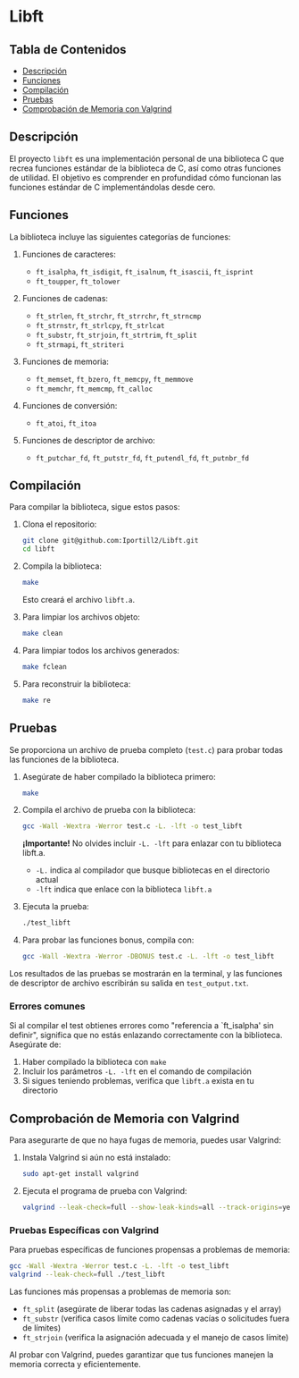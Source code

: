 # Libft

## Tabla de Contenidos
- [Descripción](#descripción)
- [Funciones](#funciones)
- [Compilación](#compilación)
- [Pruebas](#pruebas)
- [Comprobación de Memoria con Valgrind](#comprobación-de-memoria-con-valgrind)

## Descripción

El proyecto `libft` es una implementación personal de una biblioteca C que recrea funciones estándar de la biblioteca de C, así como otras funciones de utilidad. El objetivo es comprender en profundidad cómo funcionan las funciones estándar de C implementándolas desde cero.

## Funciones

La biblioteca incluye las siguientes categorías de funciones:

1. Funciones de caracteres:
   - `ft_isalpha`, `ft_isdigit`, `ft_isalnum`, `ft_isascii`, `ft_isprint`
   - `ft_toupper`, `ft_tolower`

2. Funciones de cadenas:
   - `ft_strlen`, `ft_strchr`, `ft_strrchr`, `ft_strncmp`
   - `ft_strnstr`, `ft_strlcpy`, `ft_strlcat`
   - `ft_substr`, `ft_strjoin`, `ft_strtrim`, `ft_split`
   - `ft_strmapi`, `ft_striteri`

3. Funciones de memoria:
   - `ft_memset`, `ft_bzero`, `ft_memcpy`, `ft_memmove`
   - `ft_memchr`, `ft_memcmp`, `ft_calloc`

4. Funciones de conversión:
   - `ft_atoi`, `ft_itoa`

5. Funciones de descriptor de archivo:
   - `ft_putchar_fd`, `ft_putstr_fd`, `ft_putendl_fd`, `ft_putnbr_fd`



## Compilación

Para compilar la biblioteca, sigue estos pasos:

1. Clona el repositorio:
   ```bash
   git clone git@github.com:Iportill2/Libft.git
   cd libft
   ```

2. Compila la biblioteca:
   ```bash
   make
   ```
   Esto creará el archivo `libft.a`.



3. Para limpiar los archivos objeto:
   ```bash
   make clean
   ```

4. Para limpiar todos los archivos generados:
   ```bash
   make fclean
   ```

5. Para reconstruir la biblioteca:
   ```bash
   make re
   ```

## Pruebas

Se proporciona un archivo de prueba completo (`test.c`) para probar todas las funciones de la biblioteca.

1. Asegúrate de haber compilado la biblioteca primero:
   ```bash
   make
   ```

2. Compila el archivo de prueba con la biblioteca:
   ```bash
   gcc -Wall -Wextra -Werror test.c -L. -lft -o test_libft
   ```
   
   **¡Importante!** No olvides incluir `-L. -lft` para enlazar con tu biblioteca libft.a. 
   - `-L.` indica al compilador que busque bibliotecas en el directorio actual
   - `-lft` indica que enlace con la biblioteca `libft.a`

3. Ejecuta la prueba:
   ```bash
   ./test_libft
   ```

4. Para probar las funciones bonus, compila con:
   ```bash
   gcc -Wall -Wextra -Werror -DBONUS test.c -L. -lft -o test_libft
   ```

Los resultados de las pruebas se mostrarán en la terminal, y las funciones de descriptor de archivo escribirán su salida en `test_output.txt`.

### Errores comunes

Si al compilar el test obtienes errores como "referencia a `ft_isalpha' sin definir", significa que no estás enlazando correctamente con la biblioteca. Asegúrate de:

1. Haber compilado la biblioteca con `make`
2. Incluir los parámetros `-L. -lft` en el comando de compilación
3. Si sigues teniendo problemas, verifica que `libft.a` exista en tu directorio

## Comprobación de Memoria con Valgrind

Para asegurarte de que no haya fugas de memoria, puedes usar Valgrind:

1. Instala Valgrind si aún no está instalado:
   ```bash
   sudo apt-get install valgrind
   ```

2. Ejecuta el programa de prueba con Valgrind:
   ```bash
   valgrind --leak-check=full --show-leak-kinds=all --track-origins=yes ./test_libft
   ```

### Pruebas Específicas con Valgrind

Para pruebas específicas de funciones propensas a problemas de memoria:

```bash
gcc -Wall -Wextra -Werror test.c -L. -lft -o test_libft
valgrind --leak-check=full ./test_libft
```

Las funciones más propensas a problemas de memoria son:
- `ft_split` (asegúrate de liberar todas las cadenas asignadas y el array)
- `ft_substr` (verifica casos límite como cadenas vacías o solicitudes fuera de límites)
- `ft_strjoin` (verifica la asignación adecuada y el manejo de casos límite)


Al probar con Valgrind, puedes garantizar que tus funciones manejen la memoria correcta y eficientemente.
